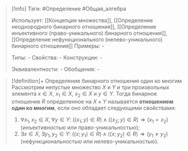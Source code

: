> [!info]
> Тэги: #Определение #Общая_алгебра 
> 
> Использует: [[Концепция множества]], [[Определение неоднородного бинарного отношения]], [[Определение инъективного (право-уникального) бинарного отношения]], [[Определение нефункционального (нелево-уникального) бинарного отношения]]
> Примеры: *-*
> 
> Типы: *-*
> Свойства: *-*
> Конструкции: *-*
> 
> Эквивалентности: *-*
> Обобщения: *-*

> [!definition]+ Определение бинарного отношения один ко многим
> Рассмотрим непустые множество $X$ и $Y$ и три произвольных элемента $x \in X$, $x_1 \in X$, $x_2 \in X$ и $y \in Y$. Тогда бинарное отношение $R$ определенное на $X \times Y$ называется **отношением один ко многим**, если оно обладает следующими свойствами: 
> 1. $\forall x_1,x_2 \in X, \; \forall y \in Y: \; \big((x_1;y) \in R\big) \land \big((x_2;y) \in R\big) \Rightarrow \big(x_1=x_2\big)$ (инъективностью или право-уникальностью);
> 2. $\exists x \in X, \; \exists y_1, y_2 \in Y: \; \big((x;y_1) \in R\big) \land \big((x;y_2) \in R\big) \Rightarrow \big(y_1\not=y_2\big)$ (нефункциональностью или нелево-уникальностью).